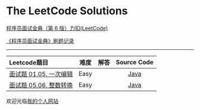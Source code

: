 # The LeetCode <Cracking The Coding Interview> Solutions


[程序员面试金典（第 6 版）力扣(LeetCode)](https://leetcode-cn.com/problem-list/xb9lfcwi/)

[《程序员面试金典》刷题记录](http://www.longluo.me/blog/2021/02/10/Cracking-the-Coding-Interview/)

-------------------

|   Leetcode题目   |     难度     |          解答          |   Source Code   |
|    :-----        |    :----:    |         :----:         |      :----:     |
| [面试题 01.05. 一次编辑](https://leetcode-cn.com/problems/one-away-lcci/) | Easy | []()  | [Java](https://github.com/longluo/leetcode/blob/master/Java/src/com/longluo/interview/Interview_01_05_one_away_lcci.java) |
| [面试题 05.06. 整数转换](https://leetcode-cn.com/problems/convert-integer-lcci/) | Easy | []()  | [Java](https://github.com/longluo/leetcode/blob/master/Java/src/com/longluo/interview/Interview_05_06_convert_integer_lcci.java) |


欢迎光临[我的个人网站](http://www.longluo.me)
